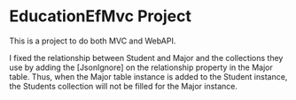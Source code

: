 ﻿# EducationEfMvc Project

This is a project to do both MVC and WebAPI.

I fixed the relationship between Student and Major and the collections they use by adding the [JsonIgnore] on the relationship property in the Major table. Thus, when the Major table instance is added to the Student instance, the Students collection will not be filled for the Major instance.